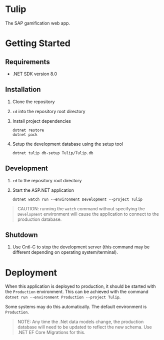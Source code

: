 # Tulip
The SAP gamification web app.

# Getting Started
## Requirements
- .NET SDK version 8.0

## Installation
1. Clone the repository 
2. `cd` into the repository root directory
3. Install project dependencies

       dotnet restore
       dotnet pack

4. Setup the development database using the setup tool 

       dotnet tulip db-setup Tulip/Tulip.db

## Development
1. `cd` to the repository root directory
2. Start the ASP.NET application
       
       dotnet watch run --environment Development --project Tulip

> CAUTION: running the `watch` command without specifying the `Development` environment
> will cause the application to connect to the production database.

## Shutdown
1. Use Cntl-C to stop the development server 
   (this command may be different depending on
   operating system/terminal).

# Deployment
When this application is deployed to production, it should be started 
with the `Production` environment. This can be achieved with the
command `dotnet run --environment Production --project Tulip`.

Some systems may do this automatically. The default environment is
`Production`. 

> NOTE: Any time the .Net data models change, the production database will need
> to be updated to reflect the new schema. Use .NET EF Core Migrations for this.
